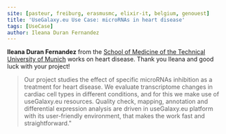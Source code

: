 ```yaml
---
site: [pasteur, freiburg, erasmusmc, elixir-it, belgium, genouest]
title: 'UseGalaxy.eu Use Case: microRNAs in heart disease'
tags: [UseCase]
author: Ileana Duran Fernandez
---
```


__Ileana Duran Fernandez__ from the [School of Medicine of the Technical University of Munich](https://www.ipt.med.tum.de/en) works on heart disease. Thank you Ileana and good luck with your project!

> Our project studies the effect of specific microRNAs inhibition as a treatment for heart disease. We evaluate transcriptome changes in cardiac cell types in different conditions, and for this we make use of useGalaxy.eu resources. Quality check, mapping, annotation and differential expression analysis are driven in useGalaxy.eu platform with its user-friendly environment, that makes the work fast and straightforward."


